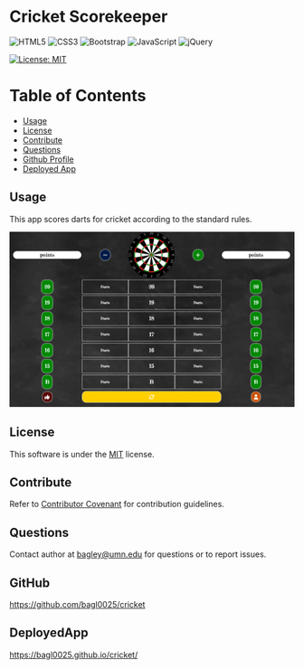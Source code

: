 
  
  # Cricket Scorekeeper

  ![HTML5](https://img.shields.io/badge/html5-%23E34F26.svg?style=for-the-badge&logo=html5&logoColor=white)
  ![CSS3](https://img.shields.io/badge/css3-%231572B6.svg?style=for-the-badge&logo=css3&logoColor=white)
  ![Bootstrap](https://img.shields.io/badge/bootstrap-%23563D7C.svg?style=for-the-badge&logo=bootstrap&logoColor=white)
  ![JavaScript](https://img.shields.io/badge/javascript-%23323330.svg?style=for-the-badge&logo=javascript&logoColor=%23F7DF1E)
  ![jQuery](https://img.shields.io/badge/jquery-%230769AD.svg?style=for-the-badge&logo=jquery&logoColor=white)
  
  [![License: MIT](https://img.shields.io/badge/License-MIT-yellow.svg)](https://opensource.org/licenses/MIT)

  # Table of Contents
  * [Usage](#usage)
  * [License](#license)
  * [Contribute](#contribute)
  * [Questions](#questions)
  * [Github Profile](#github)
  * [Deployed App](#deployedapp)
    
  ## Usage
  This app scores darts for cricket according to the standard rules.

  <img src="./assets/images/screenshot.png" alt="cricket app screenshot" width="600"/>
    
  ## License
  This software is under the [MIT](./LICENSE) license.
  
  ## Contribute
  Refer to [Contributor Covenant](https://www.contributor-covenant.org/) for contribution guidelines.

  ## Questions
  Contact author at bagley@umn.edu for questions or to report issues.
  
  ## GitHub
  https://github.com/bagl0025/cricket
  
  ## DeployedApp  
  https://bagl0025.github.io/cricket/